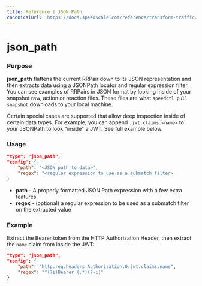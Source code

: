 ```yaml
---
title: Reference | JSON Path
canonicalUrl: 'https://docs.speedscale.com/reference/transform-traffic/extractors/json_path/'
---
```

# json_path

### Purpose

**json_path** flattens the current RRPair down to its JSON representation and then extracts data using a JSONPath locator and regular expression filter. You can see examples of RRPairs in JSON format by looking inside of your snapshot raw, action or reaction files. These files are what `speedctl pull snapshot` downloads to your local machine.

Certain special cases are supported that allow deep inspection inside of certain data types. For example, you can append `.jwt.claims.<name>` to your JSONPath to look "inside" a JWT. See full example below.

### Usage

```json
"type": "json_path",
"config": {
    "path": "<JSON path to data>",
    "regex": "<regular expression to use as a submatch filter>
}
```

- **path** - A properly formatted JSON Path expression with a few extra features.
- **regex** - (optional) a regular expression to be used as a submatch filter on the extracted value

### Example

Extract the Bearer token from the HTTP Authorization Header, then extract the `name` claim from inside the JWT:

```json
"type": "json_path",
"config": {
    "path": "http.req.headers.Authorization.0.jwt.claims.name",
    "regex": "^(?i)Bearer (.*)(?-i)"
}
```

